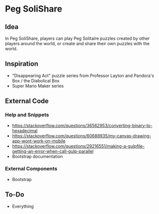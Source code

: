 # Peg SoliShare
## Idea
In Peg SoliShare, players can play Peg Solitaire puzzles created by other players around the world, or create and share their own puzzles with the world.
## Inspiration
- "Disappearing Act" puzzle series from Professor Layton and Pandora's Box / the Diabolical Box
- Super Mario Maker series
## External Code
### Help and Snippets
- https://stackoverflow.com/questions/36562953/converting-binary-to-hexadecimal
- https://stackoverflow.com/questions/60688935/my-canvas-drawing-app-wont-work-on-mobile
- https://stackoverflow.com/questions/29216551/making-a-gulpfile-getting-an-error-when-call-gulp-parallel
- Bootstrap documentation
### External Components
- Bootstrap
## To-Do
- Everything